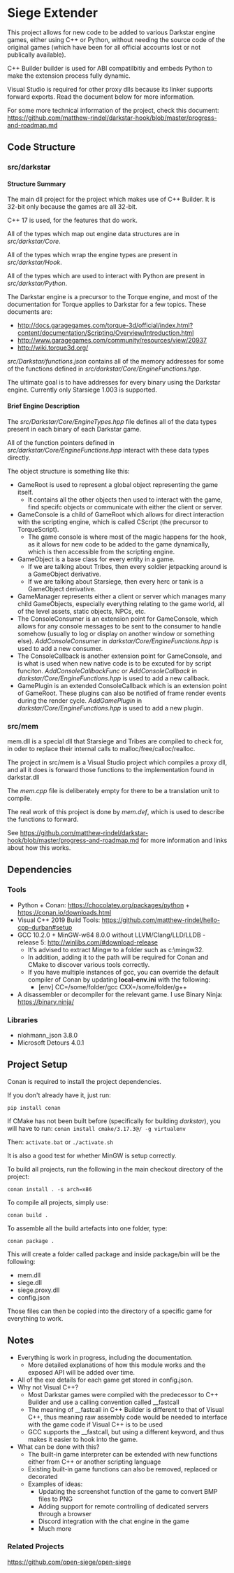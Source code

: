 # Siege Extender
This project allows for new code to be added to various Darkstar engine games, either using C++ or Python, without needing the source code of the original games (which have been for all official accounts lost or not publically available).

C++ Builder builder is used for ABI compatilbitiy and embeds Python to make the extension process fully dynamic.

Visual Studio is required for other proxy dlls because its linker supports forward exports. Read the document below for more information.

For some more technical information of the project, check this document: https://github.com/matthew-rindel/darkstar-hook/blob/master/progress-and-roadmap.md

## Code Structure
### src/darkstar
#### Structure Summary
The main dll project for the project which makes use of C++ Builder. It is 32-bit only because the games are all 32-bit.

C++ 17 is used, for the features that do work.

All of the types which map out engine data structures are in _src/darkstar/Core_.

All of the types which wrap the engine types are present in _src/darkstar/Hook_.

All of the types which are used to interact with Python are present in _src/darkstar/Python_.

The Darkstar engine is a precursor to the Torque engine, and most of the documentation for Torque applies to Darkstar for a few topics. These documents are:
* http://docs.garagegames.com/torque-3d/official/index.html?content/documentation/Scripting/Overview/Introduction.html
* http://www.garagegames.com/community/resources/view/20937
* http://wiki.torque3d.org/

_src/Darkstar/functions.json_ contains all of the memory addresses for some of the functions defined in _src/darkstar/Core/EngineFunctions.hpp_.

The ultimate goal is to have addresses for every binary using the Darkstar engine. Currently only Starsiege 1.003 is supported.
#### Brief Engine Description
The _src/Darkstar/Core/EngineTypes.hpp_ file defines all of the data types present in each binary of each Darkstar game.

All of the function pointers defined in _src/darkstar/Core/EngineFunctions.hpp_ interact with these data types directly.

The object structure is something like this:
* GameRoot is used to represent a global object representing the game itself.
    * It contains all the other objects then used to interact with the game, find specifc objects or communicate with either the client or server.
* GameConsole is a child of GameRoot which allows for direct interaction with the scripting engine, which is called CScript (the precursor to TorqueScript).
    * The game console is where most of the magic happens for the hook, as it allows for new code to be added to the game dynamically, which is then accessible from the scripting engine.
* GameObject is a base class for every entity in a game. 
    * If we are talking about Tribes, then every soldier jetpacking around is a GameObject derivative. 
    * If we are talking about Starsiege, then every herc or tank is a GameObject derivative.
* GameManager represents either a client or server which manages many child GameObjects, especially everything relating to the game world, all of the level assets, static objects, NPCs, etc.
* The ConsoleConsumer is an extension point for GameConsole, which allows for any console messages to be sent to the consumer to handle somehow (usually to log or display on another window or something else). _AddConsoleConsumer_ in _darkstar/Core/EngineFunctions.hpp_ is used to add a new consumer.
* The ConsoleCallback is another extension point for GameConsole, and is what is used when new native code is to be excuted for by script funciton. _AddConsoleCallbackFunc_ or _AddConsoleCallback_ in _darkstar/Core/EngineFunctions.hpp_ is used to add a new callback.
* GamePlugin is an extended ConsoleCallback which is an extension point of GameRoot. These plugins can also be notified of frame render events during the render cycle. _AddGamePlugin_ in _darkstar/Core/EngineFunctions.hpp_ is used to add a new plugin.

### src/mem
mem.dll is a special dll that Starsiege and Tribes are compiled to check for, in oder to replace their internal calls to malloc/free/calloc/realloc.

The project in src/mem is a Visual Studio project which compiles a proxy dll, and all it does is forward those functions to the implementation found in darkstar.dll

The _mem.cpp_ file is deliberately empty for there to be a translation unit to compile.

The real work of this project is done by _mem.def_, which is used to describe the functions to forward.

See https://github.com/matthew-rindel/darkstar-hook/blob/master/progress-and-roadmap.md for more information and links about how this works.

## Dependencies
### Tools
* Python + Conan: https://chocolatey.org/packages/python + https://conan.io/downloads.html
* Visual C++ 2019 Build Tools: https://github.com/matthew-rindel/hello-cpp-durban#setup
* GCC 10.2.0 + MinGW-w64 8.0.0 without LLVM/Clang/LLD/LLDB - release 5: http://winlibs.com/#download-release
  * It's advised to extract Mingw to a folder such as c:\mingw32.
  * In addition, adding it to the path will be required for Conan and CMake to discover various tools correctly.
  * If you have multiple instances of gcc, you can override the default compiler of Conan by updating **local-env.ini** with the following:
    * [env]
      CC=/some/folder/gcc
      CXX=/some/folder/g++
* A disassembler or decompiler for the relevant game. I use Binary Ninja: https://binary.ninja/
### Libraries
* nlohmann_json 3.8.0
* Microsoft Detours 4.0.1

## Project Setup
Conan is required to install the project dependencies.

If you don't already have it, just run:

```pip install conan```

If CMake has not been built before (specifically for building _darkstar_), you will have to run:
```conan install cmake/3.17.3@/ -g virtualenv```

Then:
```activate.bat``` or ```./activate.sh```

It is also a good test for whether MinGW is setup correctly.

To build all projects, run the following in the main checkout directory of the project:

```conan install . -s arch=x86```

To compile all projects, simply use:

```conan build .```

To assemble all the build artefacts into one folder, type:

```conan package .```

This will create a folder called package and inside package/bin will be the following:
* mem.dll
* siege.dll
* siege.proxy.dll
* config.json

Those files can then be copied into the directory of a specific game for everything to work.

## Notes
* Everything is work in progress, including the documentation.
    * More detailed explanations of how this module works and the exposed API will be added over time.
* All of the exe details for each game get stored in config.json.
* Why not Visual C++?
    * Most Darkstar games were compiled with the predecessor to C++ Builder and use a calling convention called __fastcall
    * The meaning of __fastcall in C++ Builder is different to that of Visual C++, thus meaning raw assembly code would be needed to interface with the game code if Visual C++ is to be used
    * GCC supports the __fastcall, but using a different keyword, and thus makes it easier to hook into the game.
* What can be done with this?
    * The built-in game interpreter can be extended with new functions either from C++ or another scripting language
    * Existing built-in game functions can also be removed, replaced or decorated
    * Examples of ideas:
        * Updating the screenshot function of the game to convert BMP files to PNG
        * Adding support for remote controlling of dedicated servers through a browser
        * Discord integration with the chat engine in the game
        * Much more

### Related Projects
https://github.com/open-siege/open-siege

